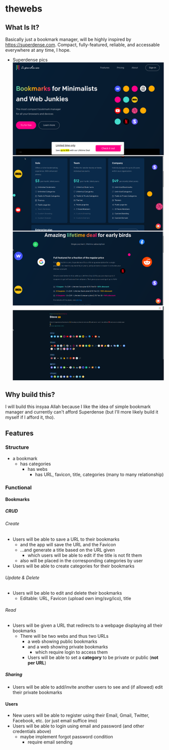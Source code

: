 # thewebs
## What Is It?
Basically just a bookmark manager, will be highly inspired by https://superdense.com. Compact, fully-featured, reliable, and accessable everywhere at any time, I hope.

- Superdense pics
	![homepage](https://raw.githubusercontent.com/mufidu/note/main/_attachments/Pasted%20image%2020220202131344.png)
	![pricing page](https://raw.githubusercontent.com/mufidu/note/main/_attachments/Pasted%20image%2020220202131642.png)
	![so called promo page](https://raw.githubusercontent.com/mufidu/note/main/_attachments/Pasted%20image%2020220202131726.png)
	![app page](https://raw.githubusercontent.com/mufidu/note/main/_attachments/Pasted%20image%2020220202131524.png)

## Why build this?
I will build this insyaa Allah because I like the idea of simple bookmark manager and currently can't afford Superdense (but I'll more likely build it myself if I afford it, tho).

## Features

### Structure 
- a bookmark
	- has categories
		- has webs
			- has URL, favicon, title, categories (many to many relationship)

### Functional

#### Bookmarks

##### CRUD

###### Create

- Users will be able to save a URL to their bookmarks
	- and the app will save the URL and the Favicon
	- ...and generate a title based on the URL given
		- which users will be able to edit if the title is not fit them
	- also will be placed in the corresponding categories by user
- Users will be able to create categories for their bookmarks

###### Update & Delete

- Users will be able to edit and delete their bookmarks
	- Editable: URL, Favicon (upload own img/svg/ico), title

###### Read

- Users will be given a URL that redirects to a webpage displaying all their bookmarks
	- There will be two webs and thus two URLs
		- a web showing public bookmarks
		- and a web showing private bookmarks
			- which require login to access them
		- Users will be able to set a **category** to be private or public (**not per URL**)

##### Sharing

- Users will be able to add/invite another users to see and (if allowed) edit their private bookmarks

#### Users

- New users will be able to register using their Email, Gmail, Twitter, Facebook, etc. (or just email suffice imo)
- Users will be able to login using email and password (and other credentials above)
	- maybe implement forgot password condition
		- require email sending
